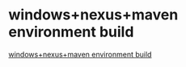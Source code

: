 # windows+nexus+maven environment build
[windows+nexus+maven environment build](https://aiwithcloud.com/2022/09/19/windowsnexusmaven_environment_build/)